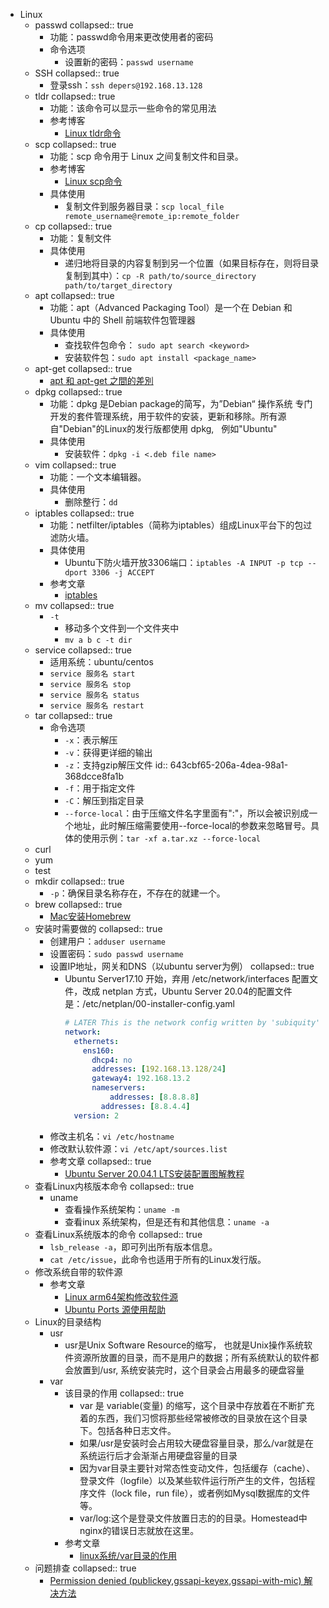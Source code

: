 - Linux
	- passwd
	  collapsed:: true
		- 功能：passwd命令用来更改使用者的密码
		- 命令选项
			- 设置新的密码：`passwd username`
	- SSH
	  collapsed:: true
		- 登录ssh：`ssh depers@192.168.13.128`
	- tldr
	  collapsed:: true
		- 功能：该命令可以显示一些命令的常见用法
		- 参考博客
			- [Linux tldr命令](https://lanlan2017.github.io/blog/42d91331/)
	- scp
	  collapsed:: true
		- 功能：scp 命令用于 Linux 之间复制文件和目录。
		- 参考博客
			- [Linux scp命令](https://www.runoob.com/linux/linux-comm-scp.html)
		- 具体使用
			- 复制文件到服务器目录：`scp local_file remote_username@remote_ip:remote_folder`
	- cp
	  collapsed:: true
		- 功能：复制文件
		- 具体使用
			- 递归地将目录的内容复制到另一个位置（如果目标存在，则将目录复制到其中）：`cp -R path/to/source_directory path/to/target_directory`
	- apt
	  collapsed:: true
		- 功能：apt（Advanced Packaging Tool）是一个在 Debian 和 Ubuntu 中的 Shell 前端软件包管理器
		- 具体使用
			- 查找软件包命令： `sudo apt search <keyword>`
			- 安装软件包：`sudo apt install <package_name>`
	- apt-get
	  collapsed:: true
		- [apt 和 apt-get 之間的差別](https://clay-atlas.com/blog/2021/12/03/linux-apt-get-difference/)
	- dpkg
	  collapsed:: true
		- 功能：dpkg 是Debian package的简写，为”Debian“ 操作系统 专门开发的套件管理系统，用于软件的安装，更新和移除。所有源自"Debian"的Linux的发行版都使用 dpkg,   例如"Ubuntu"
		- 具体使用
			- 安装软件：`dpkg -i <.deb file name>`
	- vim
	  collapsed:: true
		- 功能：一个文本编辑器。
		- 具体使用
			- 删除整行：`dd`
	- iptables
	  collapsed:: true
		- 功能：netfilter/iptables（简称为iptables）组成Linux平台下的包过滤防火墙。
		- 具体使用
			- Ubuntu下防火墙开放3306端口：`iptables -A INPUT -p tcp --dport 3306 -j ACCEPT`
		- 参考文章
			- [iptables](https://wangchujiang.com/linux-command/c/iptables.html)
	- mv
	  collapsed:: true
		- `-t`
			- 移动多个文件到一个文件夹中
			- `mv a b c -t dir`
	- service
	  collapsed:: true
		- 适用系统：ubuntu/centos
		- `service 服务名 start`
		- `service 服务名 stop`
		- `service 服务名 status`
		- `service 服务名 restart`
	- tar
	  collapsed:: true
		- 命令选项
			- `-x`：表示解压
			- `-v`：获得更详细的输出
			- `-z`：支持gzip解压文件
			  id:: 643cbf65-206a-4dea-98a1-368dcce8fa1b
			- `-f`：用于指定文件
			- `-C`：解压到指定目录
			- `--force-local`：由于压缩文件名字里面有":"，所以会被识别成一个地址，此时解压缩需要使用--force-local的参数来忽略冒号。具体的使用示例：`tar -xf a.tar.xz --force-local`
	- curl
	- yum
	- test
	- mkdir
	  collapsed:: true
		- `-p`：确保目录名称存在，不存在的就建一个。
	- brew
	  collapsed:: true
		- [Mac安装Homebrew](https://www.jianshu.com/p/e0471aa6672d)
	- 安装时需要做的
	  collapsed:: true
		- 创建用户：`adduser username`
		- 设置密码：`sudo passwd username`
		- 设置IP地址，网关和DNS（以ubuntu server为例）
		  collapsed:: true
			- Ubuntu Server17.10 开始，弃用 /etc/network/interfaces 配置文件，改成 netplan ⽅式，Ubuntu Server 20.04的配置⽂件是：/etc/netplan/00-installer-config.yaml
			  ```yaml
			  # LATER This is the network config written by 'subiquity'
			  network:
			    ethernets:
			      ens160:
			        dhcp4: no
			        addresses: [192.168.13.128/24]
			        gateway4: 192.168.13.2
			        nameservers:
			        	addresses: [8.8.8.8]
			          addresses: [8.8.4.4]
			    version: 2
			  ```
		- 修改主机名：`vi /etc/hostname`
		- 修改默认软件源：`vi /etc/apt/sources.list`
		- 参考文章
		  collapsed:: true
			- [Ubuntu Server 20.04.1 LTS安装配置图解教程](https://www.osyunwei.com/archives/10727.html)
	- 查看Linux内核版本命令
	  collapsed:: true
		- uname
			- 查看操作系统架构：`uname -m`
			- 查看inux 系统架构，但是还有和其他信息：`uname -a`
	- 查看Linux系统版本的命令
	  collapsed:: true
		- `lsb_release -a`，即可列出所有版本信息。
		- `cat /etc/issue`，此命令也适用于所有的Linux发行版。
	- 修改系统自带的软件源
		- 参考文章
			- [Linux arm64架构修改软件源 ](https://blog.csdn.net/weixin_42328170/article/details/107411026)
			- [Ubuntu Ports 源使用帮助](https://mirrors.ustc.edu.cn/help/ubuntu-ports.html)
	- Linux的目录结构
		- usr
			- usr是Unix Software Resource的缩写， 也就是Unix操作系统软件资源所放置的目录，而不是用户的数据；所有系统默认的软件都会放置到/usr, 系统安装完时，这个目录会占用最多的硬盘容量
		- var
			- 该目录的作用
			  collapsed:: true
				- var 是 variable(变量) 的缩写，这个目录中存放着在不断扩充着的东西，我们习惯将那些经常被修改的目录放在这个目录下。包括各种日志文件。
				- 如果/usr是安装时会占用较大硬盘容量目录，那么/var就是在系统运行后才会渐渐占用硬盘容量的目录
				- 因为var目录主要针对常态性变动文件，包括缓存（cache）、登录文件（logfile）以及某些软件运行所产生的文件，包括程序文件（lock file，run file），或者例如Mysql数据库的文件等。
				- var/log:这个是登录文件放置日志的的目录。Homestead中nginx的错误日志就放在这里。
			- 参考文章
				- [linux系统/var目录的作用](https://www.cnblogs.com/Renyi-Fan/p/11504111.html)
	- 问题排查
	  collapsed:: true
		- [Permission denied (publickey,gssapi-keyex,gssapi-with-mic) 解决方法](https://blog.csdn.net/albertjone/article/details/84946557)